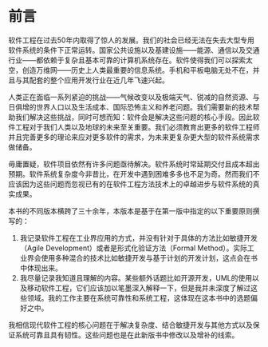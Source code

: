 # 前言

软件工程在过去50年内取得了惊人的发展。我们的社会已经无法在失去大型专用软件系统的条件下正常运转。国家公共设施以及基建设施——能源、通信以及交通行业——都依赖于复杂且基本可靠的计算机系统存在。软件使得我们可以探索太空，创造万维网——历史上人类最重要的信息系统。手机和平板电脑无处不在，并且与其配套的整个应用开发行业在近几年飞速兴起。

人类正在面临一系列紧迫的挑战——气候改变以及极端天气、锐减的自然资源、与日俱增的世界人口以及生活成本、国际恐怖主义和养老问题。我们需要新的技术帮助我们解决这些挑战，同时可想而知：软件会是解决这些问题的核心手段。因此软件工程对于我们人类以及地球的未来至关重要。我们必须教育出更多的软件工程师并且完善更多的理论来应对更多软件的需求，为未来更复杂更大型的软件系统需求做储备。

毋庸置疑，软件项目依然有许多问题亟待解决。软件系统时常延期交付且成本超出预期。软件系统复杂度今非昔比，在开发中遇到困难多多也不足为奇。然而我们不应该因为这些问题而忽视已有的在软件工程方法技术上的卓越进步与软件系统的真实成果。

本书的不同版本横跨了三十余年，本版本是基于在第一版中指定的以下重要原则撰写的：

1. 我记录软件工程在工业界应用的方式，并没有针对于具体的方法比如敏捷开发（Agile Development）或者是形式化验证方法（Formal Method）。实际工业界会使用多种混合的技术比如敏捷开发与基于计划的开发计划，这点会在书中体现出来。
2. 我尽量记录我知道且理解的内容。某些额外话题比如开源开发，UML的使用以及移动软件工程，它们应该加以笔墨深入解释一下，但是我并未深度了解过这些领域。我的工作主要在系统可靠性和系统工程，这体现在这本书中的选题偏好之中。

我相信现代软件工程的核心问题在于解决复杂度、结合敏捷开发与其他方式以及保证系统可靠且具有韧性。这些问题也是在此新版书中修改以及增补的线索。
